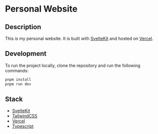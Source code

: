 # Personal Website


## Description
This is my personal website. It is  built with [SvelteKit](https://kit.svelte.dev/) and hosted on [Vercel](https://www.vercel.com/).

## Development
To run the project locally, clone the repository and run the following commands:
```bash
pnpm install
pnpm run dev
```

## Stack
- [SvelteKit](https://kit.svelte.dev/)
- [TailwindCSS](https://tailwindcss.com/)
- [Vercel](https://www.vercel.com/)
- [Typescript](https://www.typescriptlang.org/)

